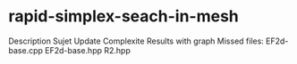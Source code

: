 # rapid-simplex-seach-in-mesh
Description
Sujet
Update
Complexite
Results with graph
Missed files:
EF2d-base.cpp
EF2d-base.hpp
R2.hpp
